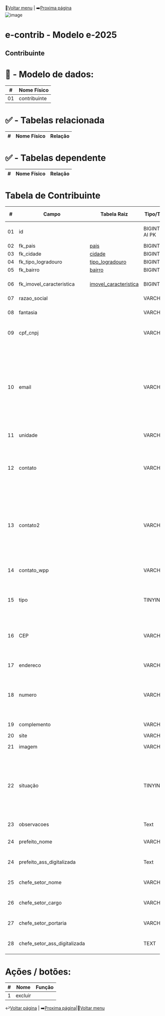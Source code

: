 🔢[Voltar menu](https://github.com/VenturaCerqueira/Documento_gestao_tributaria) | ➡️[Proxima página](https://github.com/VenturaCerqueira/Documento_gestao_tributaria/blob/main/Cadastro/02%20-%20multa.md)  
![image](https://github.com/user-attachments/assets/04662de1-1516-48d7-bb8c-50b38989e58b)
# e-contrib - Modelo e-2025 
##  Contribuinte


# 🎲 - Modelo de dados:
 **\#**  |**Nome Físico**               |
---------|------------------------------|
01       | contribuinte                 |


#
#   ✅ - Tabelas relacionada
 **\#**  |**Nome Físico**               |   **Relação** |
---------|------------------------------|---------------|      


#   ✅ - Tabelas dependente
 **\#**  |**Nome Físico**               |   **Relação** |
---------|------------------------------|---------------|      
 


# Tabela de Contribuinte 
 **\#**  | **Campo**                   | **Tabela Raiz**         | **Tipo/Tamanho**        | **Descrição**                                                                        | **Campo sistema**                      |
---------|-----------------------------|-------------------------|-------------------------|--------------------------------------------------------------------------------------|----------------------------------------|
01       | id                          |                         | BIGINT \(20\) UN AI PK  | Identificador cadastro do contribuinte\.                                             |                                        |
02       | fk\_pais                    | [pais](https://github.com/VenturaCerqueira/Documento_gestao_tributaria/blob/main/Cadastro/18%20-%20pais.md)                    | BIGINT \(20\) UN        |                                                                                      |                                        |
03       | fk\_cidade                  | [cidade](https://github.com/VenturaCerqueira/Documento_gestao_tributaria/blob/main/Cadastro/16%20-%20cidade.md)                  | BIGINT\(20\) UN         |                                                                                      |                                        |
04       | fk\_tipo\_logradouro        | [tipo_logradouro]()        | BIGINT\(20\) UN         |                                                                                      |                                        |
05       | fk\_bairro                  | [bairro](https://github.com/VenturaCerqueira/Documento_gestao_tributaria/blob/main/Cadastro/23%20-%20Bairro.md)                  | BIGINT\(20\) UN         |                                                                                      |                                        | 
06       | fk\_imovel\_caracteristica  | [imovel_caracteristica]()  | BIGINT\(20\) UN         | Cadastro da entidade => empresa                                                      |                                        |
07       | razao\_social               |                         | VARCHAR\(100\)          |                                                                                      |                                        |
08       | fantasia                    |                         | VARCHAR\(100\)          | ADD + Campo caso "tipo" == 1 (Tipo => Juridico)                                      |                                        |
09       | cpf\_cnpj                   |                         | VARCHAR\(100\)          | Observação: Preencher com CPF/CNPJ válido.                                           |                                        |
10       | email                       |                         | VARCHAR\(100\)          | Endereço eletrônico.<br> **Validação:** e-mail deve ser possuir o caractere "@"<br>  e este não pode estar no início e no fim do e-mail. Deve possuir no mínimo<br>  um caractere "." depois do @ e não pode estar no início ou no final do e-mail.| | 
11       | unidade                     |                         | VARCHAR\(20\)           |                                                                                      ||  
12       | contato                     |                         | VARCHAR\(20\)           | Número de telefone do contribuinte, com DDD. <br> **Validação:** Se preenchido, deve conter apenas números, com o mínimo de dez dígitos.| |
13       | contato2                    |                         | VARCHAR\(20\)           | Número de telefone do contribuinte, com DDD. <br> **Validação:** Se preenchido, deve conter apenas números, com o mínimo de dez dígitos.||  
14       | contato\_wpp                |                         | VARCHAR\(20\)           | **Validação:** <br> 0 - não é whats app; <br> 1 - Sim é Whats app; | |
15       | tipo                        |                         | TINYINT\(4\)            | Tipo Juridico ou Fisico.<br> **Valores:** 0 - Fisico <br> 1 - Juridico||
16       | CEP                         |                         | VARCHAR\(9\)            | Código de Endereçamento Postal - CEP. <br> **Validação:** Deve ser preenchido apenas com números, com 8 (oito) posições.||
17       | endereco                    |                         | VARCHAR\(100\)          | Endereço do contribuinte||
18       | numero                      |                         | VARCHAR\(100\)          | Número do logradouro.<br> Se não houver número a ser informado, preencher com "S/N".||
19       | complemento                 |                         | VARCHAR\(200\)          | Complemento do logradouro.            ||
20       | site                        |                         | VARCHAR\(255\)          |                                       ||
21       | imagem                      |                         | VARCHAR(191)            | Apenas Arquivos imagem. |
22       | situação                    |                         | TINYINT(4) NN           | **Valores válidos:** <br>SITUACAO_INATIVO = 0; <br> SITUACAO_ATIVO = 1;<br> SITUACAO_OBITO = 2; <br> **Regras:** <br> - Registro de falecimento;||
23       | observacoes                 |                         | Text                    | **Default/Expression:** Null ||
24       | prefeito_nome               |                         | VARCHAR(100)            |  Campo referente cadastro "entidade" => "empresa";||
24       | prefeito_ass_digitalizada   |                         | Text                    |  Campo referente cadastro "entidade" => "empresa";||
25       | chefe_setor_nome            |                         | VARCHAR(100)            |  Campo referente cadastro "entidade" => "empresa";||
26       | chefe_setor_cargo           |                         | VARCHAR(100)            |  Campo referente cadastro "entidade" => "empresa";||
27       | chefe_setor_portaria        |                         | VARCHAR(30)             |  Campo referente cadastro "entidade" => "empresa";||
28       | chefe_setor_ass_digitalizada|                         | TEXT                    |  Campo referente cadastro "entidade" => "empresa";||


# Ações / botões:
 **\#**  |**Nome**                      |   **Função**  |
---------|------------------------------|---------------|
1        | excluir                      |               |


↩️[Voltar página](https://github.com/VenturaCerqueira/Documento_gestao_tributaria/blob/main/Cadastro/05%20-%20conta_contabil.md) | ➡️[Proxima página](https://github.com/VenturaCerqueira/Documento_gestao_tributaria/blob/main/Cadastro/07%20-%20receitas.md)|🔢[Voltar menu](https://github.com/VenturaCerqueira/Documento_gestao_tributaria) 

